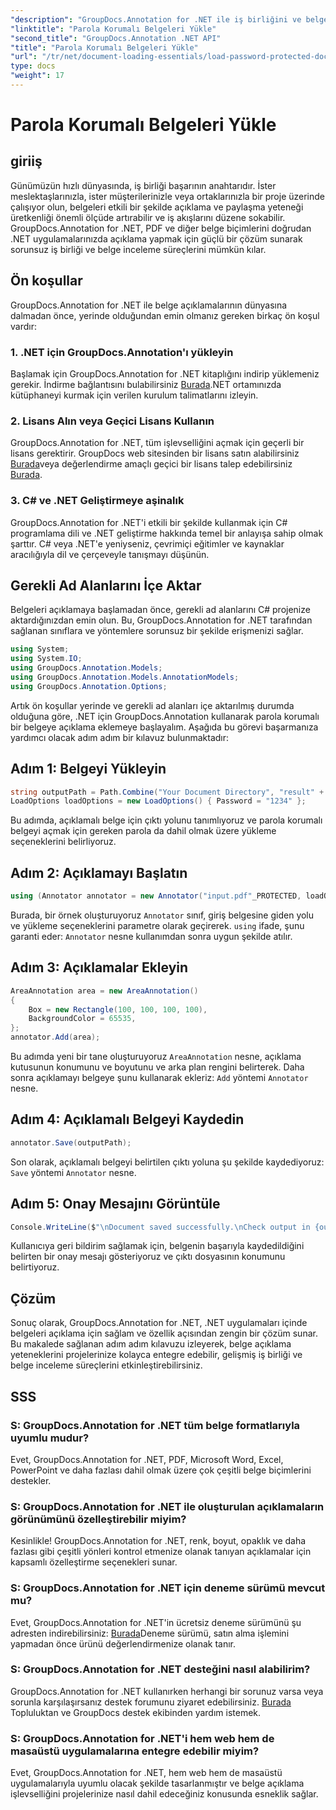 ```yaml
---
"description": "GroupDocs.Annotation for .NET ile iş birliğini ve belge incelemesini geliştirin. .NET uygulamalarınızda PDF'lere ve daha fazlasına sorunsuz bir şekilde notlar ekleyin."
"linktitle": "Parola Korumalı Belgeleri Yükle"
"second_title": "GroupDocs.Annotation .NET API"
"title": "Parola Korumalı Belgeleri Yükle"
"url": "/tr/net/document-loading-essentials/load-password-protected-documents/"
type: docs
"weight": 17
---
```


# Parola Korumalı Belgeleri Yükle

## giriiş
Günümüzün hızlı dünyasında, iş birliği başarının anahtarıdır. İster meslektaşlarınızla, ister müşterilerinizle veya ortaklarınızla bir proje üzerinde çalışıyor olun, belgeleri etkili bir şekilde açıklama ve paylaşma yeteneği üretkenliği önemli ölçüde artırabilir ve iş akışlarını düzene sokabilir. GroupDocs.Annotation for .NET, PDF ve diğer belge biçimlerini doğrudan .NET uygulamalarınızda açıklama yapmak için güçlü bir çözüm sunarak sorunsuz iş birliği ve belge inceleme süreçlerini mümkün kılar.
## Ön koşullar
GroupDocs.Annotation for .NET ile belge açıklamalarının dünyasına dalmadan önce, yerinde olduğundan emin olmanız gereken birkaç ön koşul vardır:
### 1. .NET için GroupDocs.Annotation'ı yükleyin
Başlamak için GroupDocs.Annotation for .NET kitaplığını indirip yüklemeniz gerekir. İndirme bağlantısını bulabilirsiniz [Burada](https://releases.groupdocs.com/annotation/net/).NET ortamınızda kütüphaneyi kurmak için verilen kurulum talimatlarını izleyin.
### 2. Lisans Alın veya Geçici Lisans Kullanın
GroupDocs.Annotation for .NET, tüm işlevselliğini açmak için geçerli bir lisans gerektirir. GroupDocs web sitesinden bir lisans satın alabilirsiniz [Burada](https://purchase.groupdocs.com/buy)veya değerlendirme amaçlı geçici bir lisans talep edebilirsiniz [Burada](https://purchase.groupdocs.com/temporary-license/).
### 3. C# ve .NET Geliştirmeye aşinalık
GroupDocs.Annotation for .NET'i etkili bir şekilde kullanmak için C# programlama dili ve .NET geliştirme hakkında temel bir anlayışa sahip olmak şarttır. C# veya .NET'e yeniyseniz, çevrimiçi eğitimler ve kaynaklar aracılığıyla dil ve çerçeveyle tanışmayı düşünün.

## Gerekli Ad Alanlarını İçe Aktar
Belgeleri açıklamaya başlamadan önce, gerekli ad alanlarını C# projenize aktardığınızdan emin olun. Bu, GroupDocs.Annotation for .NET tarafından sağlanan sınıflara ve yöntemlere sorunsuz bir şekilde erişmenizi sağlar.
```csharp
using System;
using System.IO;
using GroupDocs.Annotation.Models;
using GroupDocs.Annotation.Models.AnnotationModels;
using GroupDocs.Annotation.Options;
```

Artık ön koşullar yerinde ve gerekli ad alanları içe aktarılmış durumda olduğuna göre, .NET için GroupDocs.Annotation kullanarak parola korumalı bir belgeye açıklama eklemeye başlayalım. Aşağıda bu görevi başarmanıza yardımcı olacak adım adım bir kılavuz bulunmaktadır:
## Adım 1: Belgeyi Yükleyin
```csharp
string outputPath = Path.Combine("Your Document Directory", "result" + Path.GetExtension("input.pdf"));
LoadOptions loadOptions = new LoadOptions() { Password = "1234" };
```
Bu adımda, açıklamalı belge için çıktı yolunu tanımlıyoruz ve parola korumalı belgeyi açmak için gereken parola da dahil olmak üzere yükleme seçeneklerini belirliyoruz.
## Adım 2: Açıklamayı Başlatın
```csharp
using (Annotator annotator = new Annotator("input.pdf"_PROTECTED, loadOptions))
```
Burada, bir örnek oluşturuyoruz `Annotator` sınıf, giriş belgesine giden yolu ve yükleme seçeneklerini parametre olarak geçirerek. `using` ifade, şunu garanti eder: `Annotator` nesne kullanımdan sonra uygun şekilde atılır.
## Adım 3: Açıklamalar Ekleyin
```csharp
AreaAnnotation area = new AreaAnnotation()
{
    Box = new Rectangle(100, 100, 100, 100),
    BackgroundColor = 65535,
};
annotator.Add(area);
```
Bu adımda yeni bir tane oluşturuyoruz `AreaAnnotation` nesne, açıklama kutusunun konumunu ve boyutunu ve arka plan rengini belirterek. Daha sonra açıklamayı belgeye şunu kullanarak ekleriz: `Add` yöntemi `Annotator` nesne.
## Adım 4: Açıklamalı Belgeyi Kaydedin
```csharp
annotator.Save(outputPath);
```
Son olarak, açıklamalı belgeyi belirtilen çıktı yoluna şu şekilde kaydediyoruz: `Save` yöntemi `Annotator` nesne.
## Adım 5: Onay Mesajını Görüntüle
```csharp
Console.WriteLine($"\nDocument saved successfully.\nCheck output in {outputPath}.");
```
Kullanıcıya geri bildirim sağlamak için, belgenin başarıyla kaydedildiğini belirten bir onay mesajı gösteriyoruz ve çıktı dosyasının konumunu belirtiyoruz.

## Çözüm
Sonuç olarak, GroupDocs.Annotation for .NET, .NET uygulamaları içinde belgeleri açıklama için sağlam ve özellik açısından zengin bir çözüm sunar. Bu makalede sağlanan adım adım kılavuzu izleyerek, belge açıklama yeteneklerini projelerinize kolayca entegre edebilir, gelişmiş iş birliği ve belge inceleme süreçlerini etkinleştirebilirsiniz.
## SSS
### S: GroupDocs.Annotation for .NET tüm belge formatlarıyla uyumlu mudur?
Evet, GroupDocs.Annotation for .NET, PDF, Microsoft Word, Excel, PowerPoint ve daha fazlası dahil olmak üzere çok çeşitli belge biçimlerini destekler.
### S: GroupDocs.Annotation for .NET ile oluşturulan açıklamaların görünümünü özelleştirebilir miyim?
Kesinlikle! GroupDocs.Annotation for .NET, renk, boyut, opaklık ve daha fazlası gibi çeşitli yönleri kontrol etmenize olanak tanıyan açıklamalar için kapsamlı özelleştirme seçenekleri sunar.
### S: GroupDocs.Annotation for .NET için deneme sürümü mevcut mu?
Evet, GroupDocs.Annotation for .NET'in ücretsiz deneme sürümünü şu adresten indirebilirsiniz: [Burada](https://releases.groupdocs.com/)Deneme sürümü, satın alma işlemini yapmadan önce ürünü değerlendirmenize olanak tanır.
### S: GroupDocs.Annotation for .NET desteğini nasıl alabilirim?
GroupDocs.Annotation for .NET kullanırken herhangi bir sorunuz varsa veya sorunla karşılaşırsanız destek forumunu ziyaret edebilirsiniz. [Burada](https://forum.groupdocs.com/c/annotation/10) Topluluktan ve GroupDocs destek ekibinden yardım istemek.
### S: GroupDocs.Annotation for .NET'i hem web hem de masaüstü uygulamalarına entegre edebilir miyim?
Evet, GroupDocs.Annotation for .NET, hem web hem de masaüstü uygulamalarıyla uyumlu olacak şekilde tasarlanmıştır ve belge açıklama işlevselliğini projelerinize nasıl dahil edeceğiniz konusunda esneklik sağlar.